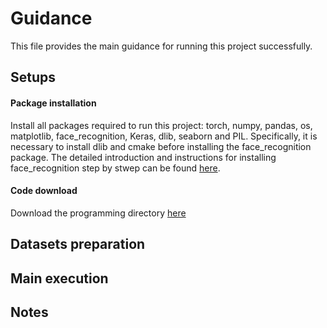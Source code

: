 # Guidance

This file provides the main guidance for running this project successfully.

## Setups

#### Package installation
Install all packages required to run this project: torch, numpy, pandas, os, matplotlib, face_recognition, Keras, dlib, seaborn and PIL. Specifically, it is necessary to install dlib and cmake before installing the face_recognition package. The detailed introduction and instructions for installing face_recognition step by stwep can be found [here](https://github.com/ageitgey/face_recognition).

#### Code download
Download the programming directory [here]()

## Datasets preparation

## Main execution

## Notes


